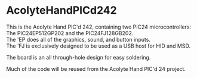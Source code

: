 # AcolyteHandPICd242

This is the Acolyte Hand PIC'd 242, containing two PIC24 microcontrollers:  
The PIC24EP512GP202 and the PIC24FJ128GB202.  
The 'EP does all of the graphics, sound, and button inputs.  
The 'FJ is exclusively designed to be used as a USB host for HID and MSD.

The board is an all through-hole design for easy soldering.

Much of the code will be reused from the Acolyte Hand PIC'd 24 project.
